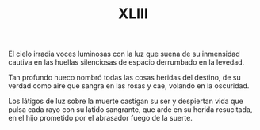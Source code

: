 ﻿---
title: XLIII
categories:
- 111 sonetos
---

El cielo irradia voces luminosas
con la luz que suena de su inmensidad
cautiva en las huellas silenciosas
de espacio derrumbado en la levedad.

Tan profundo hueco nombró todas las cosas
heridas del destino, de su verdad
como aire que sangra en las rosas
y cae, volando en la oscuridad.

Los látigos de luz sobre la muerte
castigan su ser y despiertan vida
que pulsa cada rayo con su latido
sangrante, que arde en su herida
resucitada, en el hijo prometido
por el abrasador fuego de la suerte.







